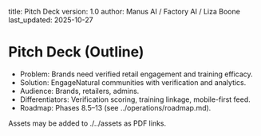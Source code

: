 title: Pitch Deck
version: 1.0
author: Manus AI / Factory AI / Liza Boone
last_updated: 2025-10-27

# Pitch Deck (Outline)

- Problem: Brands need verified retail engagement and training efficacy.
- Solution: EngageNatural communities with verification and analytics.
- Audience: Brands, retailers, admins.
- Differentiators: Verification scoring, training linkage, mobile-first feed.
- Roadmap: Phases 8.5–13 (see ../operations/roadmap.md).

Assets may be added to ./../assets as PDF links.
